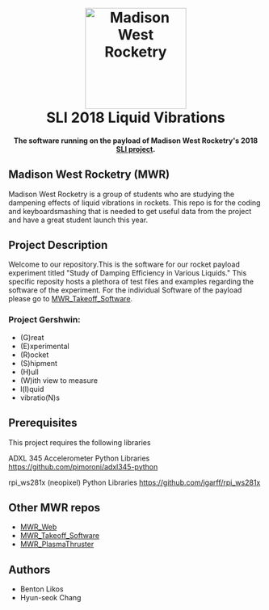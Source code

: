<h1 align="center">
  <br>
  <a href="http://liquid.westrocketry.com/index.html"><img src="http://liquid.westrocketry.com/images/patch.png" alt="Madison West Rocketry" width="200"></a>
  <br>
  SLI 2018 Liquid Vibrations
  <br>
</h1>

<h4 align="center">The software running on the payload of Madison West Rocketry's 2018 <a href="https://www.nasa.gov/audience/forstudents/studentlaunch/home/index.html" target="_blank">SLI project</a>.</h4>

## Madison West Rocketry (MWR)
Madison West Rocketry is a group of students who are studying the dampening effects of liquid vibrations in rockets. This repo is for the coding and keyboardsmashing that is needed to get useful data from the project and have a great student launch this year.

## Project Description
Welcome to our repository.This is the software for our
rocket payload experiment titled "Study of Damping Efficiency in Various Liquids." This specific reposity hosts a plethora of test files and examples regarding the software of the experiment. For the individual Software of the payload please go to [MWR_Takeoff_Software](https://github.com/94KeyboardsSmashed/MWR_Takeoff_Software.git). 

### Project Gershwin:
- (G)reat
- (E)xperimental
- (R)ocket
- (S)hipment
- (H)ull
- (W)ith view to measure
- l(I)quid
- vibratio(N)s

## Prerequisites
This project requires the following libraries

ADXL 345 Accelerometer Python Libraries
https://github.com/pimoroni/adxl345-python

rpi_ws281x (neopixel) Python Libraries
https://github.com/jgarff/rpi_ws281x

## Other MWR repos
- [MWR_Web](https://github.com/googites/MWR_Web-/blob/master/README.md)
- [MWR_Takeoff_Software](https://github.com/94KeyboardsSmashed/MWR_Takeoff_Software.git)
- [MWR_PlasmaThruster](https://github.com/googites/MWR_PlasmaThuster)

## Authors
- Benton Likos 
- Hyun-seok Chang
